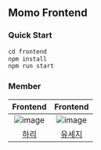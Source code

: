 ## Momo Frontend

### Quick Start

```js
cd frontend
npm install
npm run start
```


### Member

|Frontend|Frontend|
|:--:|:--:|
|![image](https://avatars.githubusercontent.com/u/57928612?v=4)|![image](https://avatars.githubusercontent.com/u/28296575?v=4)|
|[하리](https://github.com/LAH1203)|[유세지](https://github.com/usageness)|
